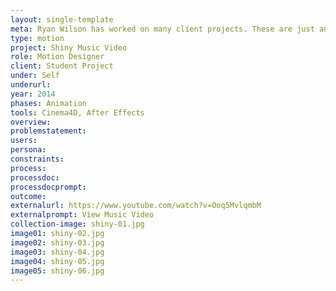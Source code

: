 ```yaml
---
layout: single-template
meta: Ryan Wilson has worked on many client projects. These are just an example of some of the excellent product design work that he could do on your project.
type: motion
project: Shiny Music Video
role: Motion Designer
client: Student Project
under: Self
underurl:
year: 2014
phases: Animation
tools: Cinema4D, After Effects
overview:
problemstatement:
users:
persona:
constraints:
process:
processdoc:
processdocprompt:
outcome:
externalurl: https://www.youtube.com/watch?v=Ooq5MvlqmbM
externalprompt: View Music Video
collection-image: shiny-01.jpg
image01: shiny-02.jpg
image02: shiny-03.jpg
image03: shiny-04.jpg
image04: shiny-05.jpg
image05: shiny-06.jpg
---
```

